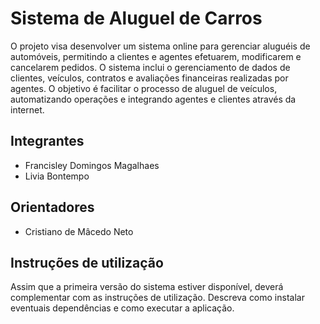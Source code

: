 # Sistema de Aluguel de Carros
O projeto visa desenvolver um sistema online para gerenciar aluguéis de automóveis, permitindo a clientes e agentes efetuarem, modificarem e cancelarem pedidos. O sistema inclui o gerenciamento de dados de clientes, veículos, contratos e avaliações financeiras realizadas por agentes. O objetivo é facilitar o processo de aluguel de veículos, automatizando operações e integrando agentes e clientes através da internet.

## Integrantes
* Francisley Domingos Magalhaes
* Livia Bontempo

## Orientadores
* Cristiano de Mâcedo Neto

## Instruções de utilização
Assim que a primeira versão do sistema estiver disponível, deverá complementar com as instruções de utilização. Descreva como instalar eventuais dependências e como executar a aplicação.
